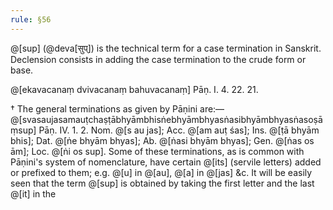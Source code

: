 ```yaml
---
rule: §56
---
```


@[sup] (@deva[सुप्]) is the technical term for a case termination in Sanskrit. Declension consists in adding the case termination to the crude form or base.

@[ekavacanaṃ dvivacanaṃ bahuvacanaṃ] Pāṇ. I. 4. 22. 21.

† The general terminations as given by Pāṇini are:—@[svasaujasamauṭchaṣṭābhyāmbhisṅebhyāmbhyasṅasibhyāmbhyasṅasoṣāṃsup] Pāṇ. IV. 1. 2. Nom. @[s au jas]; Acc. @[am auṭ śas]; Ins. @[ṭā bhyām bhis]; Dat. @[ṅe bhyām bhyas]; Ab. @[ṅasi bhyām bhyas]; Gen. @[ṅas os ām]; Loc. @[ṅi os sup]. Some of these terminations, as is common with Pāṇini's system of nomenclature, have certain @[its] (servile letters) added or prefixed to them; e.g. @[u] in @[au], @[a] in @[jas] &c. It will be easily seen that the term @[sup] is obtained by taking the first letter and the last @[it] in the